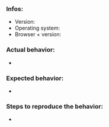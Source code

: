 <!--
Hi there - thanks for filling an issue. Please ensure the following things before creating an issue - thank you!

- Search existing issues for your issue - there might be a solution already
- Please write the issue in english

* The upper textblock will be removed automatically when you submit your issue *
-->

### Infos:

* Version: 
* Operating system: 
* Browser + version: 


### Actual behavior:

* 


### Expected behavior:

* 



### Steps to reproduce the behavior:

* 

